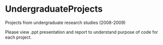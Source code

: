 # UndergraduateProjects
Projects from undergraduate research studies (2008-2009)

Please view .ppt presentation and report to understand purpose of code for each project.